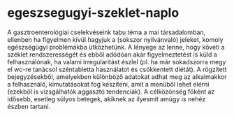 # egeszsegugyi-szeklet-naplo
A gasztroenterológiai cselekvéseink tabu téma a mai társadalomban, ellenben ha figyelmen
kívül hagyjuk a (sokszor nyilvánvaló) jeleket, komoly egészségügyi problémákba ütközhetünk.
A lényege az lenne, hogy követi a széklet rendszerességét és ebből adódóan akár
figyelmeztetést is küld a felhasználónak, ha valami irregularitást észlel (pl. ha már
sokadszorra megy el wc-re tanácsol széntabletta használatot és csökkentett diétát). A
rögzített bejegyzésekből, amelyekben különböző adatokat adhat meg az alkalmakkor a
felhasználó, kimutatásokat fog készíteni, amit a menüből lehet elérni (ezekből is vizsgálhatók
aggasztó tendenciák). A célközönség főként az idősebb, esetleg súlyos betegek, akiknek az
ilyesmit amúgy is nehéz észben tartani.

